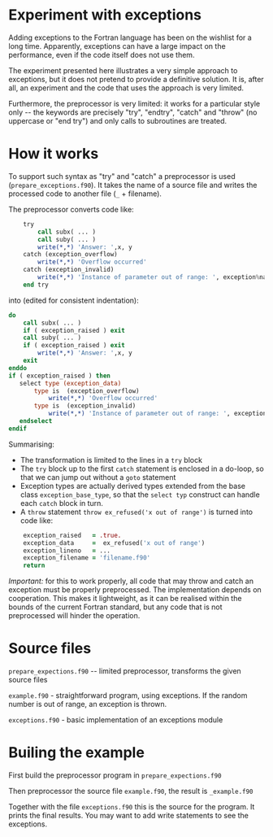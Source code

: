 # Experiment with exceptions

Adding exceptions to the Fortran language has been on the wishlist for a long time. Apparently,
exceptions can have a large impact on the performance, even if the code itself does not use them.

The experiment presented here illustrates a very simple approach to exceptions, but it does not pretend
to provide a definitive solution. It is, after all, an experiment and the code that uses the approach
is very limited.

Furthermore, the preprocessor is very limited: it works for a particular style only -- the keywords are precisely
"try", "endtry", "catch" and "throw" (no uppercase or "end try") and only calls to subroutines are treated.


# How it works

To support such syntax as "try" and "catch" a preprocessor is used (`prepare_exceptions.f90`). It takes the
name of a source file and writes the processed code to another file (`_` + filename).

The preprocessor converts code like:

```fortran
    try
        call subx( ... )
        call suby( ... )
        write(*,*) 'Answer: ',x, y
    catch (exception_overflow)
        write(*,*) 'Overflow occurred'
    catch (exception_invalid)
        write(*,*) 'Instance of parameter out of range: ', exception%name
    end try
```

into (edited for consistent indentation):

```fortran
do
    call subx( ... )
    if ( exception_raised ) exit
    call suby( ... )
    if ( exception_raised ) exit
        write(*,*) 'Answer: ',x, y
    exit
enddo
if ( exception_raised ) then
   select type (exception_data)
       type is  (exception_overflow)
           write(*,*) 'Overflow occurred'
       type is  (exception_invalid)
           write(*,*) 'Instance of parameter out of range: ', exception%name
   endselect
endif
```

Summarising:

* The transformation is limited to the lines in a `try` block
* The `try` block up to the first `catch` statement is enclosed in a do-loop, so that we can jump out
  without a `goto` statement
* Exception types are actually derived types extended from the base class `exception_base_type`, so that the
  `select typ` construct can handle each `catch` block in turn.
* A `throw` statement `throw ex_refused('x out of range')` is turned into code like:

```fortran
    exception_raised   = .true.
    exception_data     =  ex_refused('x out of range')
    exception_lineno   = ...
    exception_filename = 'filename.f90'
    return
```

*Important:* for this to work properly, all code that may throw and catch an exception must be properly
preprocessed. The implementation depends on cooperation. This makes it lightweight, as it can be realised
within the bounds of the current Fortran standard, but any code that is not preprocessed will hinder the
operation.

# Source files

`prepare_expections.f90` -- limited preprocessor, transforms the given source files

`example.f90` - straightforward program, using exceptions. If the random number is out of range, an exception is thrown.

`exceptions.f90` - basic implementation of an exceptions module

# Builing the example

First build the preprocessor program in `prepare_expections.f90`

Then preprocessor the source file `example.f90`, the result is `_example.f90`

Together with the file `exceptions.f90` this is the source for the program. It prints the final results. You may
want to add write statements to see the exceptions.
